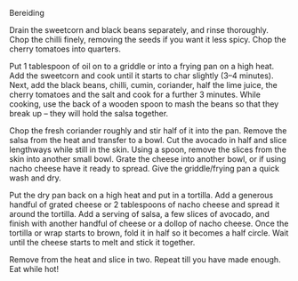 
Bereiding

Drain the sweetcorn and black beans separately, and rinse thoroughly. Chop the chilli finely, removing the seeds if you want it less spicy. Chop the cherry tomatoes into quarters.

Put 1 tablespoon of oil on to a griddle or into a frying pan on a high heat. Add the sweetcorn and cook until it starts to char slightly (3–4 minutes). Next, add the black beans, chilli, cumin, coriander, half the lime juice, the cherry tomatoes and the salt and cook for a further 3 minutes. While cooking, use the back of a wooden spoon to mash the beans so that they break up – they will hold the salsa together.

Chop the fresh coriander roughly and stir half of it into the pan. Remove the salsa from the heat and transfer to a bowl. Cut the avocado in half and slice lengthways while still in the skin. Using a spoon, remove the slices from the skin into another small bowl. Grate the cheese into another bowl, or if using nacho cheese have it ready to spread. Give the griddle/frying pan a quick wash and dry.

Put the dry pan back on a high heat and put in a tortilla. Add a generous handful of grated cheese or 2 tablespoons of nacho cheese and spread it around the tortilla. Add a serving of salsa, a few slices of avocado, and finish with another handful of cheese or a dollop of nacho cheese. Once the tortilla or wrap starts to brown, fold it in half so it becomes a half circle. Wait until the cheese starts to melt and stick it together.

Remove from the heat and slice in two. Repeat till you have made enough. Eat while hot!
